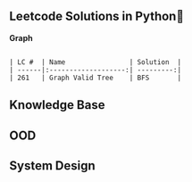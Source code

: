 ## Leetcode Solutions in Python🐍

**Graph**
```

| LC #  | Name                | Solution  |
| ------|:-------------------:| ---------:|
| 261   | Graph Valid Tree    | BFS       |

```

## Knowledge Base

## OOD

## System Design

